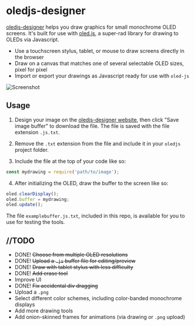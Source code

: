 # oledjs-designer
[oledjs-designer](http://ojd.azurewebsites.net) helps you draw graphics for small monochrome OLED screens. It's built for use with [oled.js](https://github.com/noopkat/oled-js), a super-rad library for drawing to OLEDs via Javascript.

 - Use a touchscreen stylus, tablet, or mouse to draw screens directly in the browser
 - Draw on a canvas that matches one of several selectable OLED sizes, pixel for pixel
 - Import or export your drawings as Javascript ready for use with `oled-js`

![Screenshot](screenshot.png)

## Usage

1. Design your image on the [oledjs-designer website](http://ojd.azurewebsites.net), then click "Save image buffer" to download the file. The file is saved with the file extension `.js.txt`.

2. Remove the `.txt` extension from the file and include it in your `oledjs` project folder.

3. Include the file at the top of your code like so:
```javascript
const mydrawing = require('path/to/image');
```

4. After initializing the OLED, draw the buffer to the screen like so:
```javascript
oled.clearDisplay();
oled.buffer = mydrawing;
oled.update();
```

The file `examplebuffer.js.txt`, included in this repo, is available for you to use for testing the tools.

## //TODO
 - DONE! <s>Choose from multiple OLED resolutions</s>
 - DONE! <s>Upload a `.js` buffer file for editing/preview</s>
 - DONE! <s>Draw with tablet stylus with less difficulty</s>
 - DONE! <s>Add erase tool</s>
 - Improve UI
 - DONE! <s>Fix accidental div dragging</s>
 - Upload a `.png`
 - Select different color schemes, including color-banded monochrome displays
 - Add more drawing tools
 - Add onion-skinned frames for animations (via drawing or `.png` upload)
